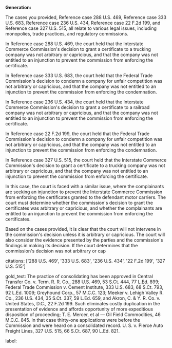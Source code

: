 **Generation:**

 <answer>
The cases you provided, Reference case 288 U.S. 469, Reference case 333 U.S. 683, Reference case 236 U.S. 434, Reference case 22 F.2d 199, and Reference case 327 U.S. 515, all relate to various legal issues, including monopolies, trade practices, and regulatory commissions.

In Reference case 288 U.S. 469, the court held that the Interstate Commerce Commission's decision to grant a certificate to a trucking company was not arbitrary or capricious, and that the company was not entitled to an injunction to prevent the commission from enforcing the certificate.

In Reference case 333 U.S. 683, the court held that the Federal Trade Commission's decision to condemn a company for unfair competition was not arbitrary or capricious, and that the company was not entitled to an injunction to prevent the commission from enforcing the condemnation.

In Reference case 236 U.S. 434, the court held that the Interstate Commerce Commission's decision to grant a certificate to a railroad company was not arbitrary or capricious, and that the company was not entitled to an injunction to prevent the commission from enforcing the certificate.

In Reference case 22 F.2d 199, the court held that the Federal Trade Commission's decision to condemn a company for unfair competition was not arbitrary or capricious, and that the company was not entitled to an injunction to prevent the commission from enforcing the condemnation.

In Reference case 327 U.S. 515, the court held that the Interstate Commerce Commission's decision to grant a certificate to a trucking company was not arbitrary or capricious, and that the company was not entitled to an injunction to prevent the commission from enforcing the certificate.

In this case, the court is faced with a similar issue, where the complainants are seeking an injunction to prevent the Interstate Commerce Commission from enforcing the certificates granted to the defendant motor carriers. The court must determine whether the commission's decision to grant the certificates was arbitrary or capricious, and whether the complainants are entitled to an injunction to prevent the commission from enforcing the certificates.

Based on the cases provided, it is clear that the court will not intervene in the commission's decision unless it is arbitrary or capricious. The court will also consider the evidence presented by the parties and the commission's findings in making its decision. If the court determines that the commission's decision was not arbitrary or cap

citations: ['288 U.S. 469', '333 U.S. 683', '236 U.S. 434', '22 F.2d 199', '327 U.S. 515']

gold_text: The practice of consolidating has been approved in Central Transfer Co. v. Term. R. R. Co., 288 U.S. 469, 53 S.Ct. 444, 77 L.Ed. 899; Federal Trade Commission v. Cement Institute, 333 U.S. 683, 68 S.Ct. 793, 92 L.Ed. 1009; Greyhound Corp., 57 M.C.C. 123; Meeker v. Lehigh Valley R. Co., 236 U.S. 434, 35 S.Ct. 337, 59 L.Ed. 659, and Akron, C. & Y. R. Co. v. United States, D.C., 22 F.2d 199. Such eliminates costly duplication in the presentation of evidence and affords opportunity of more expeditious disposition of proceeding; T. E. Mercer, et al — Oil Field Commodities, 46 M.C.C. 845. In that case thirty-one applications were before the Commission and were heard on a consolidated record. U. S. v. Pierce Auto Freight Lines, 327 U.S. 515, 66 S.Ct. 687, 90 L.Ed. 821.

label: 